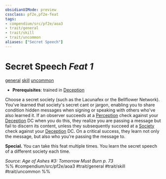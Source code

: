 ```yaml
---
obsidianUIMode: preview
cssclass: pf2e,pf2e-feat
tags:
- compendium/src/pf2e/aoa3
- trait/general
- trait/skill
- trait/uncommon
aliases: ["Secret Speech"]
---
```

# Secret Speech  *Feat 1*  
[general](/rules/traits/general.md)  [skill](/rules/traits/skill.md)  [uncommon](/rules/traits/uncommon.md)  

- **Prerequisites**: trained in [Deception](/compendium/skills.md#Deception)

Choose a secret society (such as the Lacunafex or the Bellflower Network). You've learned that society's secret cant or jargon, enabling you to share condition hidden messages when signing or speaking with others who've also learned it. If an observer succeeds at a [Perception](/compendium/skills.md#Perception) check against your [Deception](/compendium/skills.md#Deception) DC when you do this, they realize you are passing a message but fail to discern its content, unless they subsequently succeed at a [Society](/compendium/skills.md#Society) check against your [Deception](/compendium/skills.md#Deception) DC. On a critical success, they learn not only the message, but also who you're passing the message to.

**Special.** You can take this feat multiple times. You learn the secret speech of a different society each time.

*Source: Age of Ashes #3: Tomorrow Must Burn p. 73*  
%% #compendium/src/pf2e/aoa3 #trait/general #trait/skill #trait/uncommon %%